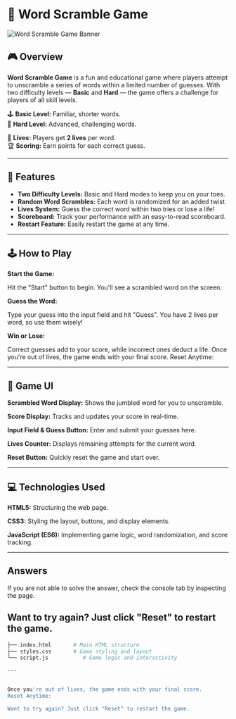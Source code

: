 # 🧩 Word Scramble Game

![Word Scramble Game Banner](https://user-images.githubusercontent.com/Capture.PNG)

## 🎮 Overview

**Word Scramble Game** is a fun and educational game where players attempt to unscramble a series of words within a limited number of guesses. With two difficulty levels — **Basic** and **Hard** — the game offers a challenge for players of all skill levels.

🕹️ **Basic Level:** Familiar, shorter words.  
🎯 **Hard Level:** Advanced, challenging words.

🔧 **Lives:** Players get **2 lives** per word.  
🏆 **Scoring:** Earn points for each correct guess.

---

## 🚀 Features

- **Two Difficulty Levels:** Basic and Hard modes to keep you on your toes.
- **Random Word Scrambles:** Each word is randomized for an added twist.
- **Lives System:** Guess the correct word within two tries or lose a life!
- **Scoreboard:** Track your performance with an easy-to-read scoreboard.
- **Restart Feature:** Easily restart the game at any time.

---

## 🕹️ How to Play
**Start the Game:**

Hit the "Start" button to begin. You'll see a scrambled word on the screen.

**Guess the Word:**

Type your guess into the input field and hit "Guess".
You have 2 lives per word, so use them wisely!

**Win or Lose:**

Correct guesses add to your score, while incorrect ones deduct a life.
Once you're out of lives, the game ends with your final score.
Reset Anytime:

---

## 🎨 Game UI

**Scrambled Word Display:**
Shows the jumbled word for you to unscramble.

**Score Display:** 
Tracks and updates your score in real-time.

**Input Field & Guess Button:**
Enter and submit your guesses here.

**Lives Counter:**
Displays remaining attempts for the current word.

**Reset Button:**
Quickly reset the game and start over.

---

## 💻 Technologies Used

**HTML5:** Structuring the web page.

**CSS3:** Styling the layout, buttons, and display elements.

**JavaScript (ES6):** Implementing game logic, word randomization, and score tracking.

---

## Answers
If you are not able to solve the answer, check the console tab by inspecting the page.

Want to try again? Just click "Reset" to restart the game.
---

```bash
├── index.html       # Main HTML structure
├── styles.css       # Game styling and layout
└── script.js           # Game logic and interactivity

---


Once you're out of lives, the game ends with your final score.
Reset Anytime:

Want to try again? Just click "Reset" to restart the game.
